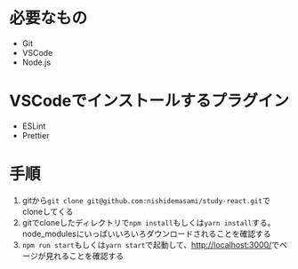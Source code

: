 # 必要なもの

* Git
* VSCode
* Node.js

# VSCodeでインストールするプラグイン

* ESLint
* Prettier

# 手順

1. gitから`git clone git@github.com:nishidemasami/study-react.git`でcloneしてくる
1. gitでcloneしたディレクトリで`npm install`もしくは`yarn install`する。node_modulesにいっぱいいろいろダウンロードされることを確認する
1. `npm run start`もしくは`yarn start`で起動して、[http://localhost:3000/](http://localhost:3000/)でページが見れることを確認する
